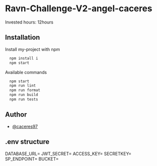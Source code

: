 # Ravn-Challenge-V2-angel-caceres
Invested hours: 12hours

## Installation

Install my-project with npm

```bash
  npm install i
  npm start
```


Available commands

```bash
  npm start
  npm run lint
  npm run format
  npm run build
  npm run tests
```
## Author

- [@caceres97](https://www.github.com/caceres97)


## .env structure

DATABASE_URL=
JWT_SECRET=
ACCESS_KEY=
SECRETKEY=
SP_ENDPOINT=
BUCKET=
